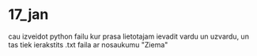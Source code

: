 # 17_jan
cau
izveidot python failu kur prasa lietotajam ievadit vardu un uzvardu, un tas tiek ierakstits .txt faila ar nosaukumu "Ziema"
